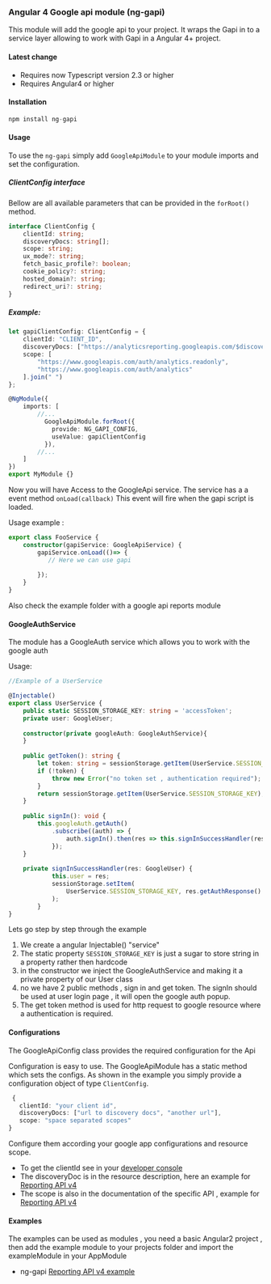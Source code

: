 ### Angular 4 Google api module (ng-gapi)

This module will add the google api to your project.
It wraps the Gapi in to a service layer allowing to work with Gapi
in a Angular 4+ project.

#### Latest change

- Requires now Typescript version 2.3 or higher
- Requires Angular4 or higher

#### Installation

```js
npm install ng-gapi
```

#### Usage

To use the `ng-gapi` simply add `GoogleApiModule` to your module imports
and set the configuration.

##### ClientConfig interface
Bellow are all available parameters that can be provided in the `forRoot()` method.
```typescript
interface ClientConfig {
    clientId: string;
    discoveryDocs: string[];
    scope: string;
    ux_mode?: string;
    fetch_basic_profile?: boolean;
    cookie_policy?: string;
    hosted_domain?: string;
    redirect_uri?: string;
}
```
##### Example:
```typescript
let gapiClientConfig: ClientConfig = {
    clientId: "CLIENT_ID",
    discoveryDocs: ["https://analyticsreporting.googleapis.com/$discovery/rest?version=v4"],
    scope: [
        "https://www.googleapis.com/auth/analytics.readonly",
        "https://www.googleapis.com/auth/analytics"
    ].join(" ")
};

@NgModule({
    imports: [
        //...
          GoogleApiModule.forRoot({
            provide: NG_GAPI_CONFIG,
            useValue: gapiClientConfig
          }),
        //...
    ]
})
export MyModule {}
```



Now you will have Access to the GoogleApi service.
The service has a a event method `onLoad(callback)`
This event will fire when the gapi script is loaded.

Usage example :

```typescript
export class FooService {
    constructor(gapiService: GoogleApiService) {
        gapiService.onLoad(()=> {
           // Here we can use gapi
            
        });
    }
}
```

Also check the example folder with a google api reports module

#### GoogleAuthService 
The module has a GoogleAuth service which allows you to work with 
the google auth

Usage:
```typescript
//Example of a UserService 

@Injectable()
export class UserService {
    public static SESSION_STORAGE_KEY: string = 'accessToken';
    private user: GoogleUser;
    
    constructor(private googleAuth: GoogleAuthService){ 
    }
    
    public getToken(): string {
        let token: string = sessionStorage.getItem(UserService.SESSION_STORAGE_KEY);
        if (!token) {
            throw new Error("no token set , authentication required");
        }
        return sessionStorage.getItem(UserService.SESSION_STORAGE_KEY);
    }
    
    public signIn(): void {
        this.googleAuth.getAuth()
            .subscribe((auth) => {
                auth.signIn().then(res => this.signInSuccessHandler(res));
            });
    }
    
    private signInSuccessHandler(res: GoogleUser) {
            this.user = res;
            sessionStorage.setItem(
                UserService.SESSION_STORAGE_KEY, res.getAuthResponse().access_token
            );
        }
}
```

Lets go step by step through the example

1. We create a angular Injectable() "service"
2. The static property `SESSION_STORAGE_KEY` is just a sugar to store string in a property rather then hardcode
3. in the constructor we inject the GoogleAuthService and making it a private property of our User class
4. no we have 2 public methods , sign in and get token. The signIn should be used at user login page , it will open the google 
auth popup. 
5. The get token method is used for http request to google resource where a authentication is required.


#### Configurations
The GoogleApiConfig class provides the required configuration for the Api

Configuration is easy to use. The GoogleApiModule has a static method which sets the configs. 
As shown in the example you simply provide a configuration object of type `ClientConfig`.
```typescript
 {
   clientId: "your client id",
   discoveryDocs: ["url to discovery docs", "another url"],
   scope: "space separated scopes"
}
```
Configure them according your google app configurations and resource scope.

- To get the clientId see in your [developer console](https://console.developers.google.com/apis/credentials)
- The discoveryDoc is in the resource description, here an example for
 [Reporting API v4](https://developers.google.com/analytics/devguides/reporting/core/v4/rest/)
- The scope is also in the documentation of the specific API , example for [Reporting API v4](https://developers.google.com/analytics/devguides/reporting/core/v4/rest/v4/reports/batchGet#authorization)

#### Examples 

The examples can be used as modules , you need a basic Angular2 project , then add the example module to your projects folder
and import the exampleModule in your AppModule

- ng-gapi [Reporting API v4 example](https://github.com/rubenCodeforges/angular2-google-api/tree/master/examples/gapiReporting)

